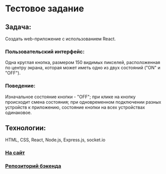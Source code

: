 # Тестовое задание

## Задача:
Создать web-приложение c использованием React.
### Пользовательский интерфейс:
Одна круглая кнопка, размером 150 видимых пикселей, расположенная по центру экрана, которая может иметь одно из двух состояний ("ON" и "OFF").
### Поведение:
Изначальное состояние кнопки - "OFF";
при клике на кнопку происходит смена состояния;
при одновременном подключении разных устройств к приложению, состояние кнопки на всех устройствах одинаковое.

## Технологии:
HTML, CSS, React, Node.js, Express.js, socket.io

### [На сайт](http://super-button.students.nomoreparties.space/)

### [Репозиторий бэкенда](https://github.com/Kalibryyy/superkassa-test-task-api)

